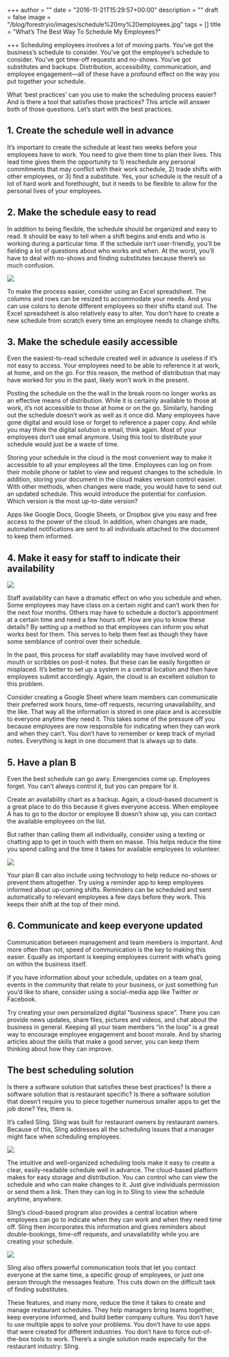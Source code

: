 +++
author = ""
date = "2016-11-21T15:29:57+00:00"
description = ""
draft = false
image = "/blog/forestryio/images/schedule%20my%20employees.jpg"
tags = []
title = "What’s The Best Way To Schedule My Employees?"

+++
Scheduling employees involves a lot of moving parts. You’ve got the business’s schedule to consider. You’ve got the employee’s schedule to consider. You’ve got time-off requests and no-shows. You’ve got substitutes and backups. Distribution, accessibility, communication, and employee engagement—all of these have a profound effect on the way you put together your schedule.

What ‘best practices’ can you use to make the scheduling process easier? And is there a tool that satisfies those practices? This article will answer both of those questions. Let’s start with the best practices.

## 1\. Create the schedule well in advance

It’s important to create the schedule at least two weeks before your employees have to work. You need to give them time to plan their lives. This lead time gives them the opportunity to 1) reschedule any personal commitments that may conflict with their work schedule, 2) trade shifts with other employees, or 3) find a substitute. Yes, your schedule is the result of a lot of hard work and forethought, but it needs to be flexible to allow for the personal lives of your employees.

## 2\. Make the schedule easy to read

In addition to being flexible, the schedule should be organized and easy to read. It should be easy to tell when a shift begins and ends and who is working during a particular time. If the schedule isn’t user-friendly, you’ll be fielding a lot of questions about who works and when. At the worst, you’ll have to deal with no-shows and finding substitutes because there’s so much confusion.

![](/blog/forestryio/images/image04-2.jpg)

To make the process easier, consider using an Excel spreadsheet. The columns and rows can be resized to accommodate your needs. And you can use colors to denote different employees so their shifts stand out. The Excel spreadsheet is also relatively easy to alter. You don’t have to create a new schedule from scratch every time an employee needs to change shifts.

## 3\. Make the schedule easily accessible

Even the easiest-to-read schedule created well in advance is useless if it’s not easy to access. Your employees need to be able to reference it at work, at home, and on the go. For this reason, the method of distribution that may have worked for you in the past, likely won’t work in the present.

Posting the schedule on the the wall in the break room no longer works as an effective means of distribution. While it is certainly available to those at work, it’s not accessible to those at home or on the go. Similarly, handing out the schedule doesn’t work as well as it once did. Many employees have gone digital and would lose or forget to reference a paper copy. And while you may think the digital solution is email, think again. Most of your employees don’t use email anymore. Using this tool to distribute your schedule would just be a waste of time.

Storing your schedule in the cloud is the most convenient way to make it accessible to all your employees all the time. Employees can log on from their mobile phone or tablet to view and request changes to the schedule. In addition, storing your document in the cloud makes version control easier. With other methods, when changes were made, you would have to send out an updated schedule. This would introduce the potential for confusion. Which version is the most up-to-date version?

Apps like Google Docs, Google Sheets, or Dropbox give you easy and free access to the power of the cloud. In addition, when changes are made, automated notifications are sent to all individuals attached to the document to keep them informed.

## 4\. Make it easy for staff to indicate their availability

![](/blog/forestryio/images/image03.jpg)

Staff availability can have a dramatic effect on who you schedule and when. Some employees may have class on a certain night and can’t work then for the next four months. Others may have to schedule a doctor’s appointment at a certain time and need a few hours off. How are you to know these details? By setting up a method so that employees can inform you what works best for them. This serves to help them feel as though they have some semblance of control over their schedule.

In the past, this process for staff availability may have involved word of mouth or scribbles on post-it notes. But these can be easily forgotten or misplaced. It’s better to set up a system in a central location and then have employees submit accordingly. Again, the cloud is an excellent solution to this problem.

Consider creating a Google Sheet where team members can communicate their preferred work hours, time-off requests, recurring unavailability, and the like. That way all the information is stored in one place and is accessible to everyone anytime they need it. This takes some of the pressure off you because employees are now responsible for indicating when they can work and when they can’t. You don’t have to remember or keep track of myriad notes. Everything is kept in one document that is always up to date.

## 5\. Have a plan B

Even the best schedule can go awry. Emergencies come up. Employees forget. You can’t always control it, but you can prepare for it.

Create an availability chart as a backup. Again, a cloud-based document is a great place to do this because it gives everyone access. When employee A has to go to the doctor or employee B doesn’t show up, you can contact the available employees on the list.

But rather than calling them all individually, consider using a texting or chatting app to get in touch with them en masse. This helps reduce the time you spend calling and the time it takes for available employees to volunteer.

![](/blog/forestryio/images/image00-3.jpg)

Your plan B can also include using technology to help reduce no-shows or prevent them altogether. Try using a reminder app to keep employees informed about up-coming shifts. Reminders can be scheduled and sent automatically to relevant employees a few days before they work. This keeps their shift at the top of their mind.

## 6\. Communicate and keep everyone updated

Communication between management and team members is important. And more often than not, speed of communication is the key to making this easier. Equally as important is keeping employees current with what’s going on within the business itself.

If you have information about your schedule, updates on a team goal, events in the community that relate to your business, or just something fun you’d like to share, consider using a social-media app like Twitter or Facebook.

Try creating your own personalized digital “business space”. There you can provide news updates, share files, pictures and videos, and chat about the business in general. Keeping all your team members “in the loop” is a great way to encourage employee engagement and boost morale. And by sharing articles about the skills that make a good server, you can keep them thinking about how they can improve.

## The best scheduling solution

Is there a software solution that satisfies these best practices? Is there a software solution that is restaurant specific? Is there a software solution that doesn’t require you to piece together numerous smaller apps to get the job done? Yes, there is.

It’s called Sling. Sling was built for restaurant owners by restaurant owners. Because of this, Sling addresses all the scheduling issues that a manager might face when scheduling employees.

![](/blog/forestryio/images/image05-3.png)

The intuitive and well-organized scheduling tools make it easy to create a clear, easily-readable schedule well in advance. The cloud-based platform makes for easy storage and distribution. You can control who can view the schedule and who can make changes to it. Just give individuals permission or send them a link. Then they can log in to Sling to view the schedule anytime, anywhere.

Sling’s cloud-based program also provides a central location where employees can go to indicate when they can work and when they need time off. Sling then incorporates this information and gives reminders about double-bookings, time-off requests, and unavailability while you are creating your schedule.

![](/blog/forestryio/images/image02-1.png)

Sling also offers powerful communication tools that let you contact everyone at the same time, a specific group of employees, or just one person through the messages feature. This cuts down on the difficult task of finding substitutes.

These features, and many more, reduce the time it takes to create and manage restaurant schedules. They help managers bring teams together, keep everyone informed, and build better company culture. You don’t have to use multiple apps to solve your problems. You don’t have to use apps that were created for different industries. You don’t have to force out-of-the-box tools to work. There’s a single solution made especially for the restaurant industry: Sling.